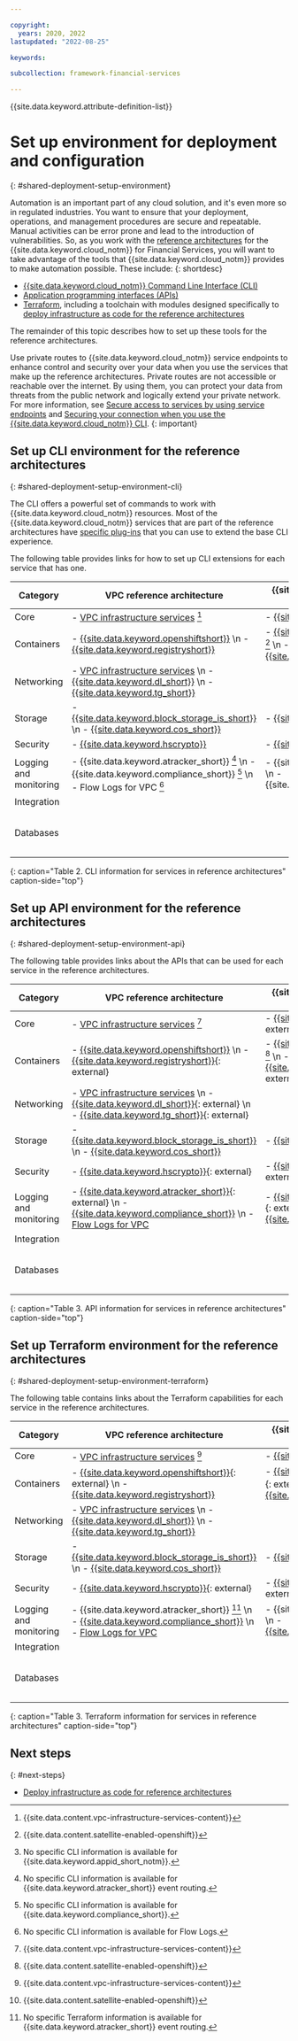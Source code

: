 ```yaml
---

copyright:
  years: 2020, 2022
lastupdated: "2022-08-25"

keywords: 

subcollection: framework-financial-services

---
```


{{site.data.keyword.attribute-definition-list}}

# Set up environment for deployment and configuration 
{: #shared-deployment-setup-environment}

Automation is an important part of any cloud solution, and it's even more so in regulated industries. You want to ensure that your deployment, operations, and management procedures are secure and repeatable. Manual activities can be error prone and lead to the introduction of vulnerabilities. So, as you work with the [reference architectures](/docs/framework-financial-services?topic=framework-financial-services-reference-architecture-overview) for the {{site.data.keyword.cloud_notm}} for Financial Services, you will want to take advantage of the tools that {{site.data.keyword.cloud_notm}} provides to make automation possible. These include:
{: shortdesc}

- [{{site.data.keyword.cloud_notm}} Command Line Interface (CLI)](/docs/cli?topic=cli-getting-started)
- [Application programming interfaces (APIs)](/docs?tab=api-docs)
- [Terraform](/docs/ibm-cloud-provider-for-terraform?topic=ibm-cloud-provider-for-terraform-about), including a toolchain with modules designed specifically to [deploy infrastructure as code for the reference architectures](/docs/framework-financial-services?topic=framework-financial-services-shared-deploy-infrastructure-as-code)

The remainder of this topic describes how to set up these tools for the reference architectures.

Use private routes to {{site.data.keyword.cloud_notm}} service endpoints to enhance control and security over your data when you use the services that make up the reference architectures. Private routes are not accessible or reachable over the internet. By using them, you can protect your data from threats from the public network and logically extend your private network. For more information, see [Secure access to services by using service endpoints](/docs/account?topic=account-service-endpoints-overview) and [Securing your connection when you use the {{site.data.keyword.cloud_notm}} CLI](/docs/cli?topic=cli-service-connection).
{: important}

## Set up CLI environment for the reference architectures 
{: #shared-deployment-setup-environment-cli}

The CLI offers a powerful set of commands to work with {{site.data.keyword.cloud_notm}} resources. Most of the {{site.data.keyword.cloud_notm}} services that are part of the reference architectures have [specific plug-ins](/docs/cli?topic=cli-plug-ins) that you can use to extend the base CLI experience. 

The following table provides links for how to set up CLI extensions for each service that has one.

| Category | VPC reference architecture | {{site.data.keyword.satelliteshort}} reference architecture | Optional for both |
|----------|-------------------|-------------------|-------------------|
| Core  | - [VPC infrastructure services](/docs/vpc?topic=vpc-set-up-environment) [^cli-tabletext] | - [{{site.data.keyword.satelliteshort}}](/docs/satellite?topic=satellite-setup-cli) |  |
| Containers  | - [{{site.data.keyword.openshiftshort}}](/docs/openshift?topic=openshift-openshift-cli) \n - [{{site.data.keyword.registryshort}}](/docs/container-registry-cli-plugin?topic=container-registry-cli-plugin-containerregcli) | - [{{site.data.keyword.openshiftshort}}](/docs/openshift?topic=openshift-openshift-cli) [^cli-tabletext-satellite-enabled-openshift] \n - [{{site.data.keyword.registryshort}}](/docs/container-registry-cli-plugin?topic=container-registry-cli-plugin-containerregcli) |  |
| Networking  | - [VPC infrastructure services](/docs/vpc?topic=vpc-set-up-environment) \n - [{{site.data.keyword.dl_short}}](/docs/dl?topic=dl-cli-plugin-dl-cli) \n - [{{site.data.keyword.tg_short}}](/docs/tg-cli-plugin?topic=tg-cli-plugin-transit-gateway-cli)  |  |  |
| Storage  | - [{{site.data.keyword.block_storage_is_short}}](/docs/vpc?topic=vpc-set-up-environment) \n - [{{site.data.keyword.cos_short}}](/docs/cloud-object-storage?topic=cloud-object-storage-cli-plugin-ic-cos-cli) | - [{{site.data.keyword.cos_short}}](/docs/cloud-object-storage?topic=cloud-object-storage-cli-plugin-ic-cos-cli) |  |
| Security  | - [{{site.data.keyword.hscrypto}}](/docs/hs-crypto?topic=hs-crypto-cli-plugin-hpcs-cli-plugin)  | - [{{site.data.keyword.hscrypto}}](/docs/hs-crypto?topic=hs-crypto-cli-plugin-hpcs-cli-plugin)  | - {{site.data.keyword.appid_short_notm}} [^cli-tabletext-no-cli-information-app-id] |
| Logging and monitoring  | - {{site.data.keyword.atracker_short}} [^cli-tabletext-no-cli-information-atracker]  \n - {{site.data.keyword.compliance_short}} [^cli-tabletext-no-cli-information-scc] \n - Flow Logs for VPC [^cli-tabletext-no-cli-information-flow-logs]  | - {{site.data.keyword.atracker_short}} \n - {{site.data.keyword.compliance_short}} |  |
| Integration  |  |  | - [{{site.data.keyword.messagehub}}](/docs/EventStreams?topic=EventStreams-cli#cli) |
| Databases  |  |  | - [{{site.data.keyword.ihsdbaas_mongodb_full}}](/docs/hyper-protect-dbaas-for-mongodb?topic=hyper-protect-dbaas-for-mongodb-install-dbaas-cli-plugin) \n - [{{site.data.keyword.ihsdbaas_postgresql_full}}](/docs/hyper-protect-dbaas-for-postgresql?topic=hyper-protect-dbaas-for-postgresql-install-dbaas-cli-plugin) |
{: caption="Table 2. CLI information for services in reference architectures" caption-side="top"}

[^cli-tabletext]: {{site.data.content.vpc-infrastructure-services-content}}

[^cli-tabletext-satellite-enabled-openshift]: {{site.data.content.satellite-enabled-openshift}}

[^cli-tabletext-no-cli-information-app-id]: No specific CLI information is available for {{site.data.keyword.appid_short_notm}}.

[^cli-tabletext-no-cli-information-atracker]: No specific CLI information is available for {{site.data.keyword.atracker_short}} event routing.

[^cli-tabletext-no-cli-information-scc]: No specific CLI information is available for {{site.data.keyword.compliance_short}}.

[^cli-tabletext-no-cli-information-flow-logs]: No specific CLI information is available for Flow Logs.

## Set up API environment for the reference architectures 
{: #shared-deployment-setup-environment-api}

The following table provides links about the APIs that can be used for each service in the reference architectures.

| Category | VPC reference architecture | {{site.data.keyword.satelliteshort}} reference architecture | Optional for both |
|----------|-------------------|-------------------|-------------------|
| Core  | - [VPC infrastructure services](/docs/vpc?topic=vpc-set-up-environment&interface=api) [^api-tabletext] | - [{{site.data.keyword.satelliteshort}}](https://containers.cloud.ibm.com/global/swagger-global-api/#/satellite-cluster){: external} |  |
| Containers  | - [{{site.data.keyword.openshiftshort}}](/docs/openshift?topic=openshift-cs_api_install) \n - [{{site.data.keyword.registryshort}}](/apidocs/container-registry){: external} | - [{{site.data.keyword.openshiftshort}}](/docs/openshift?topic=openshift-cs_api_install) [^api-tabletext-satellite-enabled-openshift] \n - [{{site.data.keyword.registryshort}}](/apidocs/container-registry){: external} |  |
| Networking  | - [VPC infrastructure services](/docs/vpc?topic=vpc-set-up-environment&interface=api) \n - [{{site.data.keyword.dl_short}}](/apidocs/direct_link){: external} \n - [{{site.data.keyword.tg_short}}](/apidocs/transit-gateway){: external}  |  |  |
| Storage  | - [{{site.data.keyword.block_storage_is_short}}](/docs/vpc?topic=vpc-set-up-environment) \n - [{{site.data.keyword.cos_short}}](/docs/cloud-object-storage?topic=cloud-object-storage-compatibility-api) | - [{{site.data.keyword.cos_short}}](/docs/cloud-object-storage?topic=cloud-object-storage-compatibility-api) |  |
| Security  | - [{{site.data.keyword.hscrypto}}](/apidocs/hs-crypto){: external}  | - [{{site.data.keyword.hscrypto}}](/apidocs/hs-crypto){: external}  | - [{{site.data.keyword.appid_short_notm}}](https://us-south.appid.cloud.ibm.com/swagger-ui/#/){: external} |
| Logging and monitoring  | - [{{site.data.keyword.atracker_short}}](/apidocs/atracker/atracker-v2){: external} \n - [{{site.data.keyword.compliance_short}}](/docs/security-compliance?topic=security-compliance-api-setup) \n - [Flow Logs for VPC](/docs/vpc?topic=vpc-set-up-environment&interface=api)  | - [{{site.data.keyword.atracker_short}}](/apidocs/atracker/atracker-v2){: external} \n - [{{site.data.keyword.compliance_short}}](/docs/security-compliance?topic=security-compliance-api-setup) |  |
| Integration  |  |  | - [{{site.data.keyword.messagehub}}](/docs/EventStreams?topic=EventStreams-admin_api) |
| Databases  |  |  | - [{{site.data.keyword.ihsdbaas_mongodb_full}}](/docs/hyper-protect-dbaas-for-mongodb?topic=hyper-protect-dbaas-for-mongodb-api-setup) \n - [{{site.data.keyword.ihsdbaas_postgresql_full}}](/docs/hyper-protect-dbaas-for-postgresql?topic=hyper-protect-dbaas-for-postgresql-api-setup) |
{: caption="Table 3. API information for services in reference architectures" caption-side="top"}

[^api-tabletext]: {{site.data.content.vpc-infrastructure-services-content}}

[^api-tabletext-satellite-enabled-openshift]: {{site.data.content.satellite-enabled-openshift}}


## Set up Terraform environment for the reference architectures 
{: #shared-deployment-setup-environment-terraform}

The following table contains links about the Terraform capabilities for each service in the reference architectures.

| Category | VPC reference architecture | {{site.data.keyword.satelliteshort}} reference architecture | Optional for both |
|----------|-------------------|-------------------|-------------------|
| Core  | - [VPC infrastructure services](/docs/vpc?topic=ibm-cloud-provider-for-terraform-getting-started) [^terraform-tabletext] | - [{{site.data.keyword.satelliteshort}}](/docs/openshift?topic=openshift-terraform-setup) |  |
| Containers  | - [{{site.data.keyword.openshiftshort}}](https://github.com/terraform-ibm-modules/terraform-ibm-cluster/tree/master/examples/secure-roks-cluster){: external} \n - [{{site.data.keyword.registryshort}}](/docs/Registry?topic=Registry-registry_terraform-setup&interface=ui) | - [{{site.data.keyword.openshiftshort}}](https://github.com/terraform-ibm-modules/terraform-ibm-cluster/tree/master/examples/secure-roks-cluster){: external} [^terraform-tabletext-satellite-enabled-openshift] \n - [{{site.data.keyword.registryshort}}](/docs/Registry?topic=Registry-registry_terraform-setup&interface=ui) |  |
| Networking  | - [VPC infrastructure services](/docs/vpc?topic=ibm-cloud-provider-for-terraform-getting-started) \n - [{{site.data.keyword.dl_short}}](/docs/dl?topic=dl-terraform-setup-dl) \n - [{{site.data.keyword.tg_short}}](/docs/transit-gateway?topic=transit-gateway-terraform-setup-tgw)  |  |  |
| Storage  | - [{{site.data.keyword.block_storage_is_short}}](/docs/vpc?topic=ibm-cloud-provider-for-terraform-getting-started) \n - [{{site.data.keyword.cos_short}}](/docs/cloud-object-storage?topic=cloud-object-storage-about-terraform) | - [{{site.data.keyword.cos_short}}](/docs/cloud-object-storage?topic=cloud-object-storage-about-terraform) |  |
| Security  | - [{{site.data.keyword.hscrypto}}](https://registry.terraform.io/providers/IBM-Cloud/ibm/latest/docs/resources/hpcs){: external}  | - [{{site.data.keyword.hscrypto}}](https://registry.terraform.io/providers/IBM-Cloud/ibm/latest/docs/resources/hpcs){: external}  | - [{{site.data.keyword.appid_short_notm}}](https://registry.terraform.io/providers/IBM-Cloud/ibm/latest/docs/resources/appid_action_url){: external} |
| Logging and monitoring  | - {{site.data.keyword.atracker_short}} [^terraform-tabletext-no-cli-information-atracker]  \n - [{{site.data.keyword.compliance_short}}](/docs/security-compliance?topic=security-compliance-api-setup) \n - [Flow Logs for VPC](/docs/vpc?topic=ibm-cloud-provider-for-terraform-getting-started)  | - {{site.data.keyword.atracker_short}} \n - [{{site.data.keyword.compliance_short}}](/docs/security-compliance?topic=security-compliance-terraform-setup) |  |
| Integration  |  |  | - [{{site.data.keyword.messagehub}}](/docs/ibm-cloud-provider-for-terraform?topic=ibm-cloud-provider-for-terraform-provider-template#event-stream-snippet) |
| Databases  |  |  | - [{{site.data.keyword.ihsdbaas_mongodb_full}}](/docs/hyper-protect-dbaas-for-mongodb?topic=hyper-protect-dbaas-for-mongodb-terraform-setup) \n - [{{site.data.keyword.ihsdbaas_postgresql_full}}](/docs/hyper-protect-dbaas-for-postgresql?topic=hyper-protect-dbaas-for-postgresql-terraform-setup) |
{: caption="Table 3. Terraform information for services in reference architectures" caption-side="top"}

[^terraform-tabletext]: {{site.data.content.vpc-infrastructure-services-content}}

[^terraform-tabletext-satellite-enabled-openshift]: {{site.data.content.satellite-enabled-openshift}}

[^terraform-tabletext-no-cli-information-atracker]: No specific Terraform information is available for {{site.data.keyword.atracker_short}} event routing.

## Next steps
{: #next-steps}

* [Deploy infrastructure as code for reference architectures](/docs/framework-financial-services?topic=framework-financial-services-shared-deploy-infrastructure-as-code)
